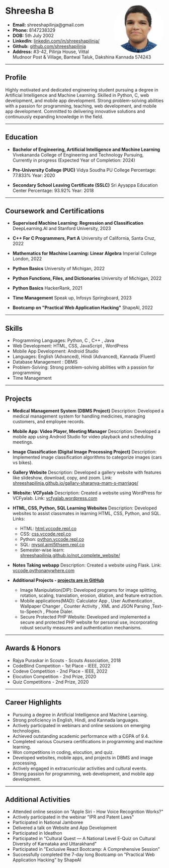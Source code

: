 
<style>
  .profile-picture {
    width: 160px;
    height: 150px;
    object-fit: cover;
    border-radius: 50%;
    float: right;
    margin-left: 20px;
  }
  
</style>

<div>
  <img src="photo.png" alt="Profile Picture" class="profile-picture">
  <h1><strong>Shreesha B</strong></h1>
  <ul>
    <li><strong>Email:</strong> shreeshapilinja@gmail.com</li>
    <li><strong>Phone:</strong> 8147238329</li>
    <li><strong>DOB:</strong> 5th July 2002</li>
    <li><strong>LinkedIn:</strong> <a href="https://www.linkedin.com/in/shreeshapilinja/">linkedin.com/in/shreeshapilinja/</a></li>
    <li><strong>Github:</strong> <a href="https://github.com/shreeshapilinja">github.com/shreeshapilinja</a></li> 
    <li><strong>Address:</strong> #3-42, Pilinja House, Vittal Mudnoor Post & Village, Bantwal Taluk, Dakshina Kannada 574243</li>
  </ul>
</div>

---

## Profile
Highly motivated and dedicated engineering student pursuing a degree in Artificial Intelligence and Machine Learning. Skilled in Python, C, web development, and mobile app development. Strong problem-solving abilities with a passion for programming, teaching, web development, and mobile app development. Committed to delivering innovative solutions and continuously expanding knowledge in the field.

---

## Education
- **Bachelor of Engineering, Artificial Intelligence and Machine Learning**
  Vivekananda College of Engineering and Technology
  Pursuing, Currently in progress (Expected Year of Completion: 2024)

- **Pre-University College (PUC)**
  Vidya Soudha PU College
  Percentage: 77.833%
  Year: 2020

- **Secondary School Leaving Certificate (SSLC)**
  Sri Ayyappa Education Center
  Percentage: 93.92%
  Year: 2018

---

## Coursework and Certifications
- **Supervised Machine Learning: Regression and Classification**
  DeepLearning.AI and Stanford University, 2023

- **C++ For C Programmers, Part A**
  University of California, Santa Cruz, 2022

- **Mathematics for Machine Learning: Linear Algebra**
  Imperial College London, 2022

- **Python Basics**
  University of Michigan, 2022

- **Python Functions, Files, and Dictionaries**
  University of Michigan, 2022

- **Python Basics**
  HackerRank, 2021

- **Time Management**
  Speak up, Infosys Springboard, 2023

- **Bootcamp on "Practical Web Application Hacking"**
  ShapeAl, 2022

---

## Skills
- Programming Languages: Python, C , C++ , Java 
- Web Development: HTML, CSS, JavaScript , WordPress
- Mobile App Development: Android Studio
- Languages: English (Advanced), Hindi (Advanced), Kannada (Fluent)
- Database Management : DBMS
- Problem-Solving: Strong problem-solving abilities with a passion for programming
- Time Management

---

## Projects
- **Medical Management System (DBMS Project)**
  Description: Developed a medical management system for handling medicines, managing customers, and employee records.

- **Mobile App: Video Player, Meeting Manager**
  Description: Developed a mobile app using Android Studio for video playback and scheduling meetings.

- **Image Classification (Digital Image Processing Project)**
  Description: Implemented image classification algorithms to categorize images (cars vs bikes).
  
- **Gallery Website**
  Description: Developed a gallery website with features like slideshow, download, copy, and zoom.
  Link: [shreeshapilinja.github.io/gallary-sharanya-mam-s-marriage/](https://shreeshapilinja.github.io/gallary-sharanya-mam-s-marriage/)

- **Website: VCFyalab**
  Description: Created a website using WordPress for VCFyalab.
  Link: [vcfyalab.wordpress.com](https://vcfyalab.wordpress.com/)

- **HTML, CSS, Python, SQL Learning Websites**
  Description: Developed websites to assist classmates in learning HTML, CSS, Python, and SQL.
  Links:
    - HTML: [html.vccode.repl.co](https://html.vccode.repl.co/)
    - CSS: [css.vccode.repl.co](https://css.vccode.repl.co/)
    - Python: [python.vccode.repl.co](https://python.vccode.repl.co/)
    - SQL: [mysql.aiml5thsem.repl.co](https://mysql.aiml5thsem.repl.co/)
    - Semester-wise learn: [shreeshapilinja.github.io/not_complete_website/](https://shreeshapilinja.github.io/not_complete_website/)

- **Notes Taking webapp**
  Description: Created a website using Flask.
  Link: [vccode.pythonanywhere.com](https://vccode.pythonanywhere.com) 

- **Additional Projects - [projects are in GitHub](https://github.com/shreeshapilinja)**
  - Image Manipulation(DIP): Developed programs for image splitting, rotation, scaling, translation, erosion, dilation, and feature extraction.
  - Mobile applications(MAD): Calculator App , User Authentication , Wallpaper Changer , Counter Activity , XML and JSON Parsing ,Text-to-Speech , Phone Dialer.
  - Secure Protected PHP Website: Developed and implemented a secure and protected PHP website for personal use, incorporating robust security measures and authentication mechanisms.

---

## Awards & Honors
- Rajya Puraskar in Scouts - Scouts Association, 2018
- CodeBlind Competition - 1st Place - IEEE, 2022
- Codeve Competition - 2nd Place - IEEE, 2022
- Elocution Competition - 2nd Prize, 2020
- Quiz Competitions - 2nd Prize, 2020

---

## Career Highlights
- Pursuing a degree in Artificial Intelligence and Machine Learning.
- Strong proficiency in English, Hindi, and Kannada languages.
- Actively participated in webinars and online sessions on emerging technologies.
- Achieved outstanding academic performance with a CGPA of 9.4.
- Completed various Coursera certifications in programming and machine learning.
- Won competitions in coding, elocution, and quiz.
- Developed websites, mobile apps, and projects in DBMS and image processing.
- Actively engaged in extracurricular activities and cultural events.
- Strong passion for programming, web development, and mobile app development.

---

## Additional Activities
- Attended online session on "Apple Siri - How Voice Recognition Works?"
- Actively participated in the webinar "IPR and Patent Laws"
- Participated in National Jamboree
- Delivered a talk on Website and App Development
- Participated in Ideathon
- Participated in "Cultural Quest — A National Level E-Quiz on Cultural Diversity of Karnataka and Uttarakhand"
- Participated in "Exclusive React Bootcamp: A Comprehensive Session"
- Successfully completed the 7-day long Bootcamp on "Practical Web Application Hacking" by ShapeAl
